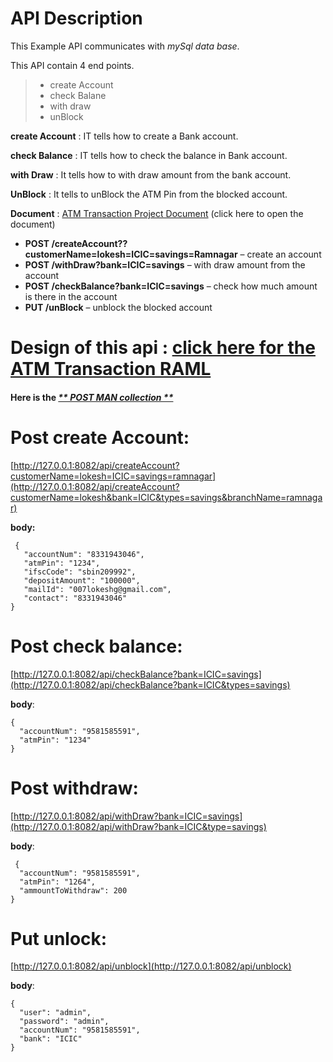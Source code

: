 # **API Description**

This Example API communicates with _mySql data base_.

This API contain 4 end points.

> - create Account
> - check Balane
> - with draw
> - unBlock

**create Account** : IT tells how to create a Bank account.

**check Balance** : IT tells how to check the balance in Bank account.

**with Draw** : It tells how to with draw amount from the bank account.

**UnBlock**  : It tells to unBlock the ATM Pin from the blocked account.

**Document** : [ATM Transaction Project Document](https://drive.google.com/folderview?id=15xt-ZDDphJc2qskn3aIx3QK9ViF3JyvY) (click here to open the document)

- **POST /createAccount??customerName=lokesh=ICIC=savings=Ramnagar**                                              – create an account
- **POST /withDraw?bank=ICIC=savings**             – with draw amount from the account
- **POST /checkBalance?bank=ICIC=savings**        – check how much amount is there in the account 
- **PUT /unBlock**                – unblock the blocked account

# **Design of this api** : [click here for the ATM Transaction RAML](https://anypoint.mulesoft.com/exchange/7d966827-598f-4224-86f6-1b6c1378d189/mulesoft-atm-transaction-lokeshgundlapalli/)

#### Here is the  [_** POST MAN  collection **_]()

# **Post create Account**:

[http://127.0.0.1:8082/api/createAccount?customerName=lokesh=ICIC=savings=ramnagar](http://127.0.0.1:8082/api/createAccount?customerName=lokesh&bank=ICIC&types=savings&branchName=ramnagar)

**body:**

```
 {
   "accountNum": "8331943046",
   "atmPin": "1234",
   "ifscCode": "sbin209992",
   "depositAmount": "100000",
   "mailId": "007lokeshg@gmail.com",
   "contact": "8331943046"
}
```

# **Post check balance**:

[http://127.0.0.1:8082/api/checkBalance?bank=ICIC=savings](http://127.0.0.1:8082/api/checkBalance?bank=ICIC&types=savings)

**body**:

```
{
  "accountNum": "9581585591",
  "atmPin": "1234"
}
```

# **Post withdraw**:

[http://127.0.0.1:8082/api/withDraw?bank=ICIC=savings](http://127.0.0.1:8082/api/withDraw?bank=ICIC&type=savings)

 **body**:

```
 {
  "accountNum": "9581585591",
  "atmPin": "1264",
  "ammountToWithdraw": 200
}
```

# **Put unlock**:

[http://127.0.0.1:8082/api/unblock](http://127.0.0.1:8082/api/unblock)

**body**:

```
{
  "user": "admin",
  "password": "admin",
  "accountNum": "9581585591",
  "bank": "ICIC"
}
```
